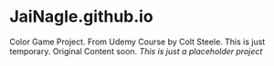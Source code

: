 # JaiNagle.github.io
Color Game Project. From Udemy Course by Colt Steele.
This is just temporary. Original Content soon.
*This is just a placeholder project*
